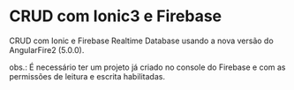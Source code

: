 # CRUD com Ionic3 e Firebase 

CRUD com Ionic e Firebase Realtime Database usando a nova versão do AngularFire2 (5.0.0). 

obs.: É necessário ter um projeto já criado no console do Firebase e com as permissões de leitura e escrita habilitadas. 
